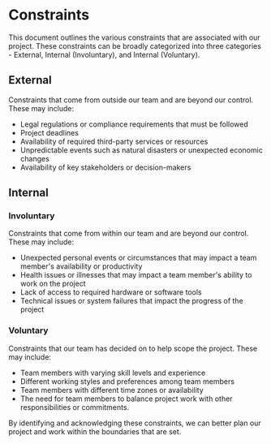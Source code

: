 # Constraints

This document outlines the various constraints that are associated with our
project. These constraints can be broadly categorized into three categories -
External, Internal (Involuntary), and Internal (Voluntary).

## External

Constraints that come from outside our team and are beyond our control. These
may include:

- Legal regulations or compliance requirements that must be followed
- Project deadlines
- Availability of required third-party services or resources
- Unpredictable events such as natural disasters or unexpected economic changes
- Availability of key stakeholders or decision-makers

## Internal

### Involuntary

Constraints that come from within our team and are beyond our control. These may
include:

- Unexpected personal events or circumstances that may impact a team member's
  availability or productivity
- Health issues or illnesses that may impact a team member's ability to work on
  the project
- Lack of access to required hardware or software tools
- Technical issues or system failures that impact the progress of the project

### Voluntary

Constraints that our team has decided on to help scope the project. These may
include:

- Team members with varying skill levels and experience
- Different working styles and preferences among team members
- Team members with different time zones or availability
- The need for team members to balance project work with other responsibilities
  or commitments.

By identifying and acknowledging these constraints, we can better plan our
project and work within the boundaries that are set.
